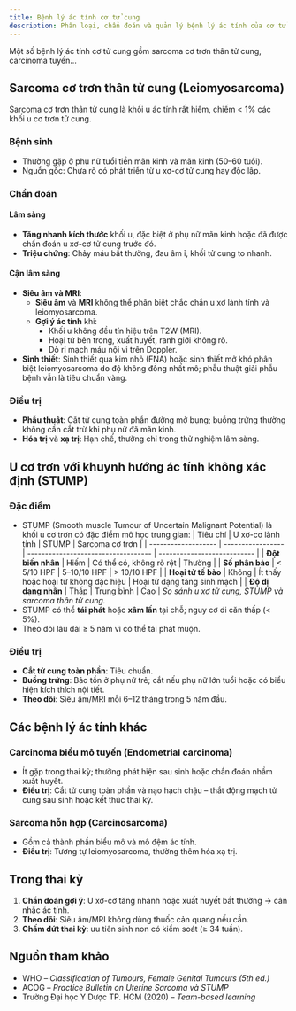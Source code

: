 ```yaml
---
title: Bệnh lý ác tính cơ tử cung
description: Phân loại, chẩn đoán và quản lý bệnh lý ác tính của cơ tử cung.
---
```


Một số bệnh lý ác tính cơ tử cung gồm sarcoma cơ trơn thân tử cung, carcinoma tuyến...

## Sarcoma cơ trơn thân tử cung (Leiomyosarcoma)

Sarcoma cơ trơn thân tử cung là khối u ác tính rất hiếm, chiếm < 1% các khối u cơ trơn tử cung.

### Bệnh sinh

- Thường gặp ở phụ nữ tuổi tiền mãn kinh và mãn kinh (50–60 tuổi).
- Nguồn gốc: Chưa rõ có phát triển từ u xơ-cơ tử cung hay độc lập.

### Chẩn đoán

#### Lâm sàng

- **Tăng nhanh kích thước** khối u, đặc biệt ở phụ nữ mãn kinh hoặc đã được chẩn đoán u xơ-cơ tử cung trước đó.
- **Triệu chứng**: Chảy máu bất thường, đau âm ỉ, khối tử cung to nhanh.

#### Cận lâm sàng

- **Siêu âm và MRI**:
  - **Siêu âm** và **MRI** không thể phân biệt chắc chắn u xơ lành tính và leiomyosarcoma.
  - **Gợi ý ác tính** khi:
    - Khối u không đều tín hiệu trên T2W (MRI).
    - Hoại tử bên trong, xuất huyết, ranh giới không rõ.
    - Dò rỉ mạch máu nội vi trên Doppler.
- **Sinh thiết**: Sinh thiết qua kim nhỏ (FNA) hoặc sinh thiết mở khó phân biệt leiomyosarcoma do độ không đồng nhất mô; phẫu thuật giải phẫu bệnh vẫn là tiêu chuẩn vàng.

### Điều trị

- **Phẫu thuật**: Cắt tử cung toàn phần đường mở bụng; buồng trứng thường không cần cắt trừ khi phụ nữ đã mãn kinh.
- **Hóa trị** và **xạ trị**: Hạn chế, thường chỉ trong thử nghiệm lâm sàng.

## U cơ trơn với khuynh hướng ác tính không xác định (STUMP)

### Đặc điểm

- STUMP (Smooth muscle Tumour of Uncertain Malignant Potential) là khối u cơ trơn có đặc điểm mô học trung gian:
  | Tiêu chí | U xơ-cơ lành tính | STUMP | Sarcoma cơ trơn |
  | ------------------- | ----------------- | ----------------------------------- | --------------------------- |
  | **Đột biến nhân** | Hiếm | Có thể có, không rõ rệt | Thường |
  | **Số phân bào** | < 5/10 HPF | 5–10/10 HPF | > 10/10 HPF |
  | **Hoại tử tế bào** | Không | Ít thấy hoặc hoại tử không đặc hiệu | Hoại tử dạng tăng sinh mạch |
  | **Độ dị dạng nhân** | Thấp | Trung bình | Cao |
  _So sánh u xơ tử cung, STUMP và sarcoma thân tử cung._
- STUMP có thể **tái phát** hoặc **xâm lấn** tại chỗ; nguy cơ di căn thấp (< 5%).
- Theo dõi lâu dài ≥ 5 năm vì có thể tái phát muộn.

### Điều trị

- **Cắt tử cung toàn phần**: Tiêu chuẩn.
- **Buồng trứng**: Bảo tồn ở phụ nữ trẻ; cắt nếu phụ nữ lớn tuổi hoặc có biểu hiện kích thích nội tiết.
- **Theo dõi**: Siêu âm/MRI mỗi 6–12 tháng trong 5 năm đầu.

## Các bệnh lý ác tính khác

### Carcinoma biểu mô tuyến (Endometrial carcinoma)

- Ít gặp trong thai kỳ; thường phát hiện sau sinh hoặc chẩn đoán nhầm xuất huyết.
- **Điều trị**: Cắt tử cung toàn phần và nạo hạch chậu – thắt động mạch tử cung sau sinh hoặc kết thúc thai kỳ.

### Sarcoma hỗn hợp (Carcinosarcoma)

- Gồm cả thành phần biểu mô và mô đệm ác tính.
- **Điều trị**: Tương tự leiomyosarcoma, thường thêm hóa xạ trị.

## Trong thai kỳ

1. **Chẩn đoán gợi ý**: U xơ-cơ tăng nhanh hoặc xuất huyết bất thường → cân nhắc ác tính.
2. **Theo dõi**: Siêu âm/MRI không dùng thuốc cản quang nếu cần.
3. **Chấm dứt thai kỳ**: ưu tiên sinh non có kiểm soát (≥ 34 tuần).

## Nguồn tham khảo

- WHO – _Classification of Tumours, Female Genital Tumours (5th ed.)_
- ACOG – _Practice Bulletin on Uterine Sarcoma và STUMP_
- Trường Đại học Y Dược TP. HCM (2020) – _Team-based learning_
